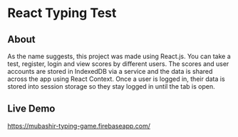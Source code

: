 # React Typing Test

## About
As the name suggests, this project was made using React.js. You can take a test, register, login and view scores by different users. The scores and user accounts are stored in IndexedDB via a service and the data is shared across the app using React Context. Once a user is logged in, their data is stored into session storage so they stay logged in until the tab is open.

## Live Demo
https://mubashir-typing-game.firebaseapp.com/

